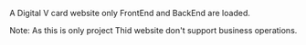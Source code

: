 A Digital V card website only FrontEnd and BackEnd are loaded.

Note: As this is only project Thid website don't support business operations.
